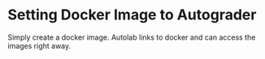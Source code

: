 # Setting Docker Image to Autograder

Simply create a docker image. Autolab links to docker and can access the images right away.
